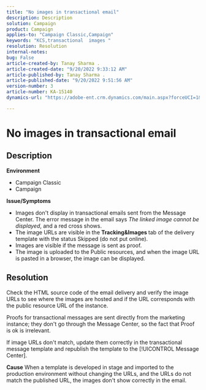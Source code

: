 ```yaml
---
title: "No images in transactional email"
description: Description
solution: Campaign
product: Campaign
applies-to: "Campaign Classic,Campaign"
keywords: "KCS,transactional  images "
resolution: Resolution
internal-notes: 
bug: False
article-created-by: Tanay Sharma .
article-created-date: "9/20/2022 9:33:12 AM"
article-published-by: Tanay Sharma .
article-published-date: "9/20/2022 9:51:56 AM"
version-number: 3
article-number: KA-15140
dynamics-url: "https://adobe-ent.crm.dynamics.com/main.aspx?forceUCI=1&pagetype=entityrecord&etn=knowledgearticle&id=961ae13a-c738-ed11-9db1-002248086735"

---
```

# No images in transactional email

## Description

<b>Environment</b>
- Campaign Classic
- Campaign



<b>Issue/Symptoms</b>
- Images don't display in transactional emails sent from the Message Center. The error message in the email says *The linked image cannot be displayed*, and a red cross shows.
- The image URLs are visible in the <b>Tracking&Images </b>tab of the delivery template with the status Skipped (do not put online).
- Images are visible if the message is sent as proof.
- The image is uploaded to the Public resources, and when the image URL is pasted in a browser, the image can be displayed.



## Resolution






Check the HTML source code of the email delivery and verify the image URLs to see where the images are hosted and if the URL corresponds with the public resource URL of the instance.



Proofs for transactional messages are sent directly from the marketing instance; they don't go through the Message Center, so the fact that Proof is ok is irrelevant.



If image URLs don't match, update them correctly in the transactional message template and republish the template to the [!UICONTROL Message Center].


<b>Cause</b>
When a template is developed in stage and imported to the production environment without changing the URLs, and the URLs do not match the published URL, the images don't show correctly in the email.




